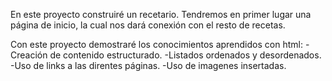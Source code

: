 
En este proyecto construiré un recetario. 
Tendremos en primer lugar una página de inicio, la cual nos dará conexión con el resto de recetas.

Con este proyecto demostraré los conocimientos aprendidos con html:
-Creación de contenido estructurado.
-Listados ordenados y desordenados.
-Uso de links a las direntes páginas.
-Uso de imagenes insertadas.

